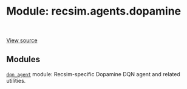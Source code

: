 <div itemscope itemtype="http://developers.google.com/ReferenceObject">
<meta itemprop="name" content="recsim.agents.dopamine" />
<meta itemprop="path" content="Stable" />
</div>

# Module: recsim.agents.dopamine

<table class="tfo-notebook-buttons tfo-api" align="left">
</table>

<a target="_blank" href="https://github.com/google-research/recsim/tree/master/recsim/agents/dopamine/__init__.py">View
source</a>

<!-- Placeholder for "Used in" -->

## Modules

[`dqn_agent`](../../recsim/agents/dopamine/dqn_agent.md) module: Recsim-specific
Dopamine DQN agent and related utilities.
